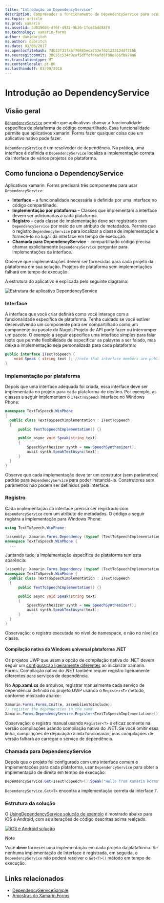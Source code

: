 ```yaml
---
title: "Introdução ao DependencyService"
description: Compreender o funcionamento do DependencyService para acessar os recursos de plataforma nativo
ms.topic: article
ms.prod: xamarin
ms.assetid: 5d019604-4f6f-4932-9b26-1fce3b4d88f8
ms.technology: xamarin-forms
author: davidbritch
ms.author: dabritch
ms.date: 03/06/2017
ms.openlocfilehash: 74b22f31fabf70885eca732ef021232124df71bb
ms.sourcegitcommit: 30055c534d9caf5dffcfdeafd6f08e666fb870a8
ms.translationtype: MT
ms.contentlocale: pt-BR
ms.lasthandoff: 03/09/2018
---
```

# <a name="introduction-to-dependencyservice"></a>Introdução ao DependencyService

## <a name="overview"></a>Visão geral

[`DependencyService`](https://developer.xamarin.com/api/type/Xamarin.Forms.DependencyService/) permite que aplicativos chamar a funcionalidade específica de plataforma de código compartilhado. Essa funcionalidade permite que aplicativos xamarin. Forms fazer qualquer coisa que um aplicativo nativo pode fazer.

`DependencyService` é um resolvedor de dependência. Na prática, uma interface é definida e `DependencyService` localiza a implementação correta da interface de vários projetos de plataforma.

## <a name="how-dependencyservice-works"></a>Como funciona o DependencyService

Aplicativos xamarin. Forms precisará três componentes para usar `DependencyService`:

- **Interface** &ndash; a funcionalidade necessária é definida por uma interface no código compartilhado.
- **Implementação por plataforma** &ndash; Classes que implementam a interface devem ser adicionadas a cada plataforma.
- **Registro** &ndash; cada classe de implementação deve ser registrado com `DependencyService` por meio de um atributo de metadados. Permite que o registro `DependencyService` para localizar a classe de implementação e fornecê-lo no lugar da interface em tempo de execução.
- **Chamada para DependencyService** &ndash; compartilhado código precisa chamar explicitamente `DependencyService` perguntar para implementações da interface.

Observe que implementações devem ser fornecidas para cada projeto da plataforma em sua solução. Projetos de plataforma sem implementações falhará em tempo de execução.

A estrutura do aplicativo é explicada pelo seguinte diagrama:

![](introduction-images/overview-diagram.png "Estrutura de aplicativo DependencyService")

### <a name="interface"></a>Interface

A interface que você criar definirá como você interage com a funcionalidade específica de plataforma. Tenha cuidado se você estiver desenvolvendo um componente para ser compartilhado como um componente ou pacote do Nuget. Projeto de API pode fazer ou interromper um pacote. O exemplo a seguir especifica uma interface simples para falar texto que permite flexibilidade de especificar as palavras a ser falado, mas deixa a implementação seja personalizada para cada plataforma:

```csharp
public interface ITextToSpeech {
    void Speak ( string text ); //note that interface members are public by default
}
```

### <a name="implementation-per-platform"></a>Implementação por plataforma

Depois que uma interface adequada foi criada, essa interface deve ser implementada no projeto para cada plataforma de destino. Por exemplo, as classes a seguir implementam o `ITextToSpeech` interface no Windows Phone:

```csharp
namespace TextToSpeech.WinPhone
{
  public class TextToSpeechImplementation : ITextToSpeech
  {
      public TextToSpeechImplementation() {}

      public async void Speak(string text)
      {
          SpeechSynthesizer synth = new SpeechSynthesizer();
          await synth.SpeakTextAsync(text);
      }
  }
}
```

Observe que cada implementação deve ter um construtor (sem parâmetros) padrão para `DependencyService` para poder instanciá-la. Construtores sem parâmetros não podem ser definidos pela interface.

### <a name="registration"></a>Registro

Cada implementação da interface precisa ser registrado com `DependencyService` com um atributo de metadados. O código a seguir registra a implementação para Windows Phone:

```csharp
using TextToSpeech.WinPhone;

[assembly: Xamarin.Forms.Dependency (typeof (TextToSpeechImplementation))]
namespace TextToSpeech.WinPhone {
  ...
```

Juntando tudo, a implementação específica de plataforma tem esta aparência:

```csharp
[assembly: Xamarin.Forms.Dependency (typeof (TextToSpeechImplementation))]
namespace TextToSpeech.WinPhone {
  public class TextToSpeechImplementation : ITextToSpeech
  {
      public TextToSpeechImplementation() {}

      public async void Speak(string text)
      {
          SpeechSynthesizer synth = new SpeechSynthesizer();
          await synth.SpeakTextAsync(text);
      }
  }
}
```

Observação: o registro executada no nível de namespace, e não no nível de classe.

#### <a name="universal-windows-platform-net-native-compilation"></a>Compilação nativa do Windows universal plataforma .NET

Os projetos UWP que usam a opção de compilação nativa do .NET devem seguir um [configuração ligeiramente diferentes](~/xamarin-forms/platform/windows/installation/universal.md#target-invocation-exception) ao inicializar xamarin. Forms. Compilação nativa do .NET também requer registro ligeiramente diferentes para serviços de dependência.

No **App.xaml.cs** de arquivos, registrar manualmente cada serviço de dependência definido no projeto UWP usando o `Register<T>` método, conforme mostrado abaixo:

```csharp
Xamarin.Forms.Forms.Init(e, assembliesToInclude);
// register the dependencies in the same
Xamarin.Forms.DependencyService.Register<TextToSpeechImplementation>();
```

Observação: o registro manual usando `Register<T>` é eficaz somente na versão compilações usando compilação nativa do .NET. Se você omitir essa linha, compilações de depuração ainda funcionarão, mas compilações de versão falhará ao carregar o serviço de dependência.

### <a name="call-to-dependencyservice"></a>Chamada para DependencyService

Depois que o projeto foi configurado com uma interface comum e implementações para cada plataforma, usar `DependencyService` para obter a implementação de direito em tempo de execução:

```csharp
DependencyService.Get<ITextToSpeech>().Speak("Hello from Xamarin Forms");
```

`DependencyService.Get<T>` encontra a implementação correta da interface `T`.

### <a name="solution-structure"></a>Estrutura da solução

O [UsingDependencyService solução de exemplo](https://developer.xamarin.com/samples/UsingDependencyService/) é mostrado abaixo para iOS e Android, com as alterações de código descritas acima realçado.

 [![iOS e Android solução](introduction-images/solution-sml.png "estrutura de solução de exemplo DependencyService")](introduction-images/solution.png#lightbox "DependencyService estrutura de solução de exemplo")

> [!NOTE]
> Você **deve** fornecer uma implementação em cada projeto da plataforma. Se nenhuma implementação de Interface é registrada, em seguida, o `DependencyService` não poderá resolver o `Get<T>()` método em tempo de execução.


## <a name="related-links"></a>Links relacionados

- [DependencyServiceSample](https://developer.xamarin.com/samples/xamarin-forms/UsingDependencyService/)
- [Amostras do Xamarin.Forms](https://developer.xamarin.com/samples/xamarin-forms/all/)
